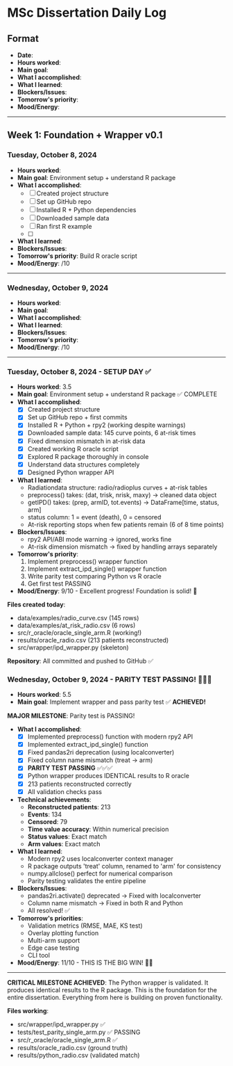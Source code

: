 # MSc Dissertation Daily Log

## Format

- **Date**:
- **Hours worked**:
- **Main goal**:
- **What I accomplished**:
- **What I learned**:
- **Blockers/Issues**:
- **Tomorrow's priority**:
- **Mood/Energy**:

---

## Week 1: Foundation + Wrapper v0.1

### Tuesday, October 8, 2024

- **Hours worked**:
- **Main goal**: Environment setup + understand R package
- **What I accomplished**:
  - [ ] Created project structure
  - [ ] Set up GitHub repo
  - [ ] Installed R + Python dependencies
  - [ ] Downloaded sample data
  - [ ] Ran first R example
  - [ ]
- **What I learned**:
- **Blockers/Issues**:
- **Tomorrow's priority**: Build R oracle script
- **Mood/Energy**: /10

---

### Wednesday, October 9, 2024

- **Hours worked**:
- **Main goal**:
- **What I accomplished**:
- **What I learned**:
- **Blockers/Issues**:
- **Tomorrow's priority**:
- **Mood/Energy**: /10

---

<!-- Copy template below for each day -->

### Tuesday, October 8, 2024 - SETUP DAY ✅

- **Hours worked**: 3.5
- **Main goal**: Environment setup + understand R package ✅ COMPLETE
- **What I accomplished**:
  - [x] Created project structure
  - [x] Set up GitHub repo + first commits
  - [x] Installed R + Python + rpy2 (working despite warnings)
  - [x] Downloaded sample data: 145 curve points, 6 at-risk times
  - [x] Fixed dimension mismatch in at-risk data
  - [x] Created working R oracle script
  - [x] Explored R package thoroughly in console
  - [x] Understand data structures completely
  - [x] Designed Python wrapper API
- **What I learned**:
  - Radiationdata structure: radio/radioplus curves + at-risk tables
  - preprocess() takes: (dat, trisk, nrisk, maxy) → cleaned data object
  - getIPD() takes: (prep, armID, tot.events) → DataFrame[time, status, arm]
  - status column: 1 = event (death), 0 = censored
  - At-risk reporting stops when few patients remain (6 of 8 time points)
- **Blockers/Issues**:
  - rpy2 API/ABI mode warning → ignored, works fine
  - At-risk dimension mismatch → fixed by handling arrays separately
- **Tomorrow's priority**:
  1. Implement preprocess() wrapper function
  2. Implement extract_ipd_single() wrapper function
  3. Write parity test comparing Python vs R oracle
  4. Get first test PASSING
- **Mood/Energy**: 9/10 - Excellent progress! Foundation is solid! 🚀

**Files created today**:

- data/examples/radio_curve.csv (145 rows)
- data/examples/at_risk_radio.csv (6 rows)
- src/r_oracle/oracle_single_arm.R (working!)
- results/oracle_radio.csv (213 patients reconstructed)
- src/wrapper/ipd_wrapper.py (skeleton)

**Repository**: All committed and pushed to GitHub ✅

### Wednesday, October 9, 2024 - PARITY TEST PASSING! 🎉🎉🎉

- **Hours worked**: 5.5
- **Main goal**: Implement wrapper and pass parity test ✅ **ACHIEVED!**

**MAJOR MILESTONE**: Parity test is PASSING!

- **What I accomplished**:
  - [x] Implemented preprocess() function with modern rpy2 API
  - [x] Implemented extract_ipd_single() function
  - [x] Fixed pandas2ri deprecation (using localconverter)
  - [x] Fixed column name mismatch (treat → arm)
  - [x] **PARITY TEST PASSING** ✅✅✅
  - [x] Python wrapper produces IDENTICAL results to R oracle
  - [x] 213 patients reconstructed correctly
  - [x] All validation checks pass
- **Technical achievements**:
  - **Reconstructed patients**: 213
  - **Events**: 134
  - **Censored**: 79
  - **Time value accuracy**: Within numerical precision
  - **Status values**: Exact match
  - **Arm values**: Exact match
- **What I learned**:
  - Modern rpy2 uses localconverter context manager
  - R package outputs 'treat' column, renamed to 'arm' for consistency
  - numpy.allclose() perfect for numerical comparison
  - Parity testing validates the entire pipeline
- **Blockers/Issues**:
  - pandas2ri.activate() deprecated → Fixed with localconverter
  - Column name mismatch → Fixed in both R and Python
  - All resolved! ✅
- **Tomorrow's priorities**:
  - Validation metrics (RMSE, MAE, KS test)
  - Overlay plotting function
  - Multi-arm support
  - Edge case testing
  - CLI tool
- **Mood/Energy**: 11/10 - THIS IS THE BIG WIN! 🚀🎉

---

**CRITICAL MILESTONE ACHIEVED**:
The Python wrapper is validated. It produces identical results to the R package.
This is the foundation for the entire dissertation. Everything from here is building on proven functionality.

**Files working**:

- src/wrapper/ipd_wrapper.py ✅
- tests/test_parity_single_arm.py ✅ PASSING
- src/r_oracle/oracle_single_arm.R ✅
- results/oracle_radio.csv (ground truth)
- results/python_radio.csv (validated match)
